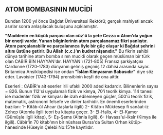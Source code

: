 ## ATOM BOMBASININ MUCİDİ

Bundan 1200 yıl önce Bağdat Üniversitesi Rektörü; gerçek mahiyeti ancak asırlar sonra anlaşılacak buluşunu açıklamıştır.

**"Maddenin en küçük parçası olan cüz'ü la yete Cezza = Atom'da yoğun bir enerji vardır. Yunan bilginlerinin atom parçalanamaz fikri yanlıştır. Atom parçalanabilir ve parçalanınca öyle bir güç oluşur ki Bağdat şehrini altını üs­tüne getirir. Bu Allah (c.c.)'ın kudret nişanıdır."** Bu fikrin sahibi dünya tarihine atom bomba sının mucidi olarak geçen müslüman bir türk olan CABİR BİN HAYYAN'dır. HAYYAN'ı (721-805) Fransız şarkiyatçısı Cardonne (1720-1783) dünyanın gelmiş geçmiş 12 dâhisi ara­sında sayar. Britannica Ansiklopedisi ise ondan **"İslâm Kimyasının Babasıdır"** diye söz eder. La­voisier (1743-1794) prensibinin keşfi de ona ait­tir.

Eserleri : CABİR'e ait eserler irili ufaklı 2000 aded kadardır. Bilinenlerin sayısı = 826. Bunun 112'si uygulamalı fizik ve kimya, 70'i teorik kim­ya. 114 tanesi ise madenler fizik ve kimyası ile izah edilemeyen güçler, 500'ü teorik fizik, mate­matik, astronomi felsefe ve dinler tarihidir. En önemli eserlerinden bazıları: 1- Kitâb-ûl Ahcar (taşlarla ilgili) 2- Kitâb-ı Müktesep fi sanâat-iz Zehep (Atomla ilgili teori bu kitapta ge­çer. 3- El-Halis, 4- El-Kamer (Gümüşle ilgili kitap), 5- Eş-Şems (Altınla ilgili), 6- Havass'ul-İksîr (Kimya ile ilgili). Câbir'in 70 kitab'ının bir nüshası Bursa'da Sultan Orhan kütüp­hanesinde Hüseyin Çelebi No:15'te kayıtlıdır.
